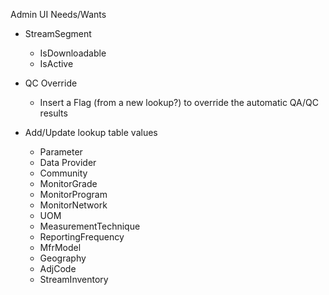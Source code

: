Admin UI Needs/Wants
- StreamSegment
  - IsDownloadable
  - IsActive

- QC Override
  - Insert a Flag (from a new lookup?) to override the automatic QA/QC results

- Add/Update lookup table values
  - Parameter
  - Data Provider
  - Community
  - MonitorGrade
  - MonitorProgram
  - MonitorNetwork
  - UOM
  - MeasurementTechnique
  - ReportingFrequency
  - MfrModel
  - Geography
  - AdjCode
  - StreamInventory
